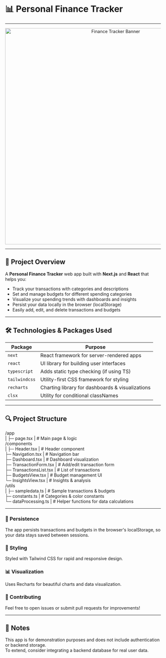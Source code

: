 # 📊 Personal Finance Tracker

---

<p align="center">
  <img src="" alt=" Finance Tracker Banner" width="700"/>
</p>

---

## 🚀 Project Overview

A **Personal Finance Tracker** web app built with **Next.js** and **React** that helps you:

- Track your transactions with categories and descriptions
- Set and manage budgets for different spending categories
- Visualize your spending trends with dashboards and insights
- Persist your data locally in the browser (localStorage)
- Easily add, edit, and delete transactions and budgets

---

## 🛠️ Technologies & Packages Used

| Package           | Purpose                                        |
| ----------------- | ----------------------------------------------|
| `next`            | React framework for server-rendered apps      |
| `react`           | UI library for building user interfaces        |
| `typescript`      | Adds static type checking (if using TS)        |
| `tailwindcss`     | Utility-first CSS framework for styling         |
| `recharts`        | Charting library for dashboards & visualizations|
| `clsx`            | Utility for conditional classNames              |

---

## 🔍 Project Structure
/app<br>                   |
  ├─ page.tsx              | # Main page & logic<br>
/components<br>            |
  ├─ Header.tsx            | # Header component<br>
  ├─ Navigation.tsx        | # Navigation bar<br>
  ├─ Dashboard.tsx         | # Dashboard visualization<br>
  ├─ TransactionForm.tsx   | # Add/edit transaction form<br>
  ├─ TransactionsList.tsx  | # List of transactions<br>
  ├─ BudgetsView.tsx       | # Budget management UI<br>
  └─ InsightsView.tsx      | # Insights & analysis <br>
/utils<br>                 |
  ├─ sampledata.ts         | # Sample transactions & budgets<br>
  ├─ constants.ts          | # Categories & color constants<br>
  └─ dataProcessing.ts     | # Helper functions for data calculations<br>

---

### 💾 Persistence
The app persists transactions and budgets in the browser's localStorage, so your data stays saved between sessions.

### 🎨 Styling
Styled with Tailwind CSS for rapid and responsive design.

### 📊 Visualization
Uses Recharts for beautiful charts and data visualization.

### 🙌 Contributing
Feel free to open issues or submit pull requests for improvements!

---

## 📝 Notes

This app is for demonstration purposes and does not include authentication or backend storage.<br>
To extend, consider integrating a backend database for real user data.<br>

